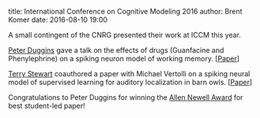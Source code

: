 title: International Conference on Cognitive Modeling 2016
author: Brent Komer
date: 2016-08-10 19:00

A small contingent of the CNRG presented their work at ICCM this year.

[Peter Duggins](/people/peter-duggins) gave a talk on the effects of drugs (Guanfacine and Phenylephrine) on a spiking neuron model of working memory. 
[[Paper](http://acs.ist.psu.edu/iccm2016/proceedings/duggins2016iccm.pdf)]

[Terry Stewart](/people/terrence-c-stewart) coauthored a paper with Michael Vertolli on a spiking neural model of supervised learning for auditory localization in barn owls. 
[[Paper](http://acs.ist.psu.edu/iccm2016/proceedings/vertolli2016iccm.pdf)]

Congratulations to Peter Duggins for winning the [Allen Newell Award](http://acs.ist.psu.edu/iccm2016/allen-newell-award/) for best student-led paper!